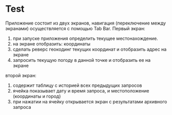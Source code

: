 # Test

Приложение состоит из двух экранов, навигация (переключение между экранами) осуществляется с помощью Tab Bar. 
Первый экран:
1. при запуске приложения определить текущее местонахождение.
2. на экране отобразить: координаты
3. сделать реверс геокодинг текущих координат и отобразить адрес на экране
4. запросить текущую погоду в данной точке и отобразить ее на экране

второй экран:
1. содержит таблицу с историей всех предыдущих запросов
2. ячейка показывает дату и время запроса, и местоположение (координаты и город)
3. при нажатии на ячейку открывается экран с результатами архивного запроса
